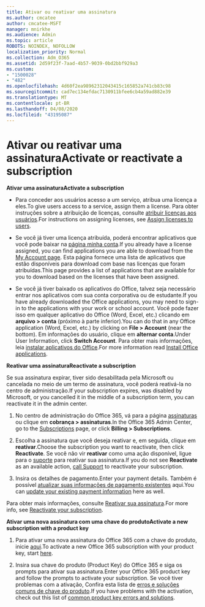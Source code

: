 ```yaml
---
title: Ativar ou reativar uma assinatura
ms.author: cmcatee
author: cmcatee-MSFT
manager: mnirkhe
ms.audience: Admin
ms.topic: article
ROBOTS: NOINDEX, NOFOLLOW
localization_priority: Normal
ms.collection: Adm_O365
ms.assetid: 2d59f23f-7aad-4b57-9039-0bd2bbf929a3
ms.custom:
- "1500028"
- "482"
ms.openlocfilehash: 4d60f2ea98962312043415c165852a741cb83c98
ms.sourcegitcommit: cad7ec134efdac7130911bfee6cb4a59ad882e39
ms.translationtype: MT
ms.contentlocale: pt-BR
ms.lasthandoff: 04/08/2020
ms.locfileid: "43195087"
---
```

# <a name="activate-or-reactivate-a-subscription"></a><span data-ttu-id="4baba-102">Ativar ou reativar uma assinatura</span><span class="sxs-lookup"><span data-stu-id="4baba-102">Activate or reactivate a subscription</span></span>

<span data-ttu-id="4baba-103">**Ativar uma assinatura**</span><span class="sxs-lookup"><span data-stu-id="4baba-103">**Activate a subscription**</span></span>

- <span data-ttu-id="4baba-104">Para conceder aos usuários acesso a um serviço, atribua uma licença a eles.</span><span class="sxs-lookup"><span data-stu-id="4baba-104">To give users access to a service, assign them a license.</span></span> <span data-ttu-id="4baba-105">Para obter instruções sobre a atribuição de licenças, consulte [atribuir licenças aos usuários](https://docs.microsoft.com/microsoft-365/admin/manage/assign-licenses-to-users?view=o365-worldwide).</span><span class="sxs-lookup"><span data-stu-id="4baba-105">For instructions on assigning licenses, see [Assign licenses to users](https://docs.microsoft.com/microsoft-365/admin/manage/assign-licenses-to-users?view=o365-worldwide).</span></span> 

- <span data-ttu-id="4baba-106">Se você já tiver uma licença atribuída, poderá encontrar aplicativos que você pode baixar na [página minha conta](https://portal.office.com/account/#installs).</span><span class="sxs-lookup"><span data-stu-id="4baba-106">If you already have a license assigned, you can find applications you are able to download from the [My Account page](https://portal.office.com/account/#installs).</span></span> <span data-ttu-id="4baba-107">Esta página fornece uma lista de aplicativos que estão disponíveis para download com base nas licenças que foram atribuídas.</span><span class="sxs-lookup"><span data-stu-id="4baba-107">This page provides a list of applications that are available for you to download based on the licenses that have been assigned.</span></span> 

- <span data-ttu-id="4baba-108">Se você já tiver baixado os aplicativos do Office, talvez seja necessário entrar nos aplicativos com sua conta corporativa ou de estudante.</span><span class="sxs-lookup"><span data-stu-id="4baba-108">If you have already downloaded the Office applications, you may need to sign-in to the applications with your work or school account.</span></span> <span data-ttu-id="4baba-109">Você pode fazer isso em qualquer aplicativo do Office (Word, Excel, etc.) clicando em **arquivo > conta** (próximo à parte inferior).</span><span class="sxs-lookup"><span data-stu-id="4baba-109">You can do that in any Office application (Word, Excel, etc.) by clicking on **File > Account** (near the bottom).</span></span> <span data-ttu-id="4baba-110">Em informações do usuário, clique em **alternar conta**.</span><span class="sxs-lookup"><span data-stu-id="4baba-110">Under User Information, click **Switch Account**.</span></span> <span data-ttu-id="4baba-111">Para obter mais informações, leia [instalar aplicativos do Office](https://docs.microsoft.com/microsoft-365/admin/setup/install-applications).</span><span class="sxs-lookup"><span data-stu-id="4baba-111">For more information read [Install Office applications](https://docs.microsoft.com/microsoft-365/admin/setup/install-applications).</span></span> 

<span data-ttu-id="4baba-112">**Reativar uma assinatura**</span><span class="sxs-lookup"><span data-stu-id="4baba-112">**Reactivate a subscription**</span></span>

<span data-ttu-id="4baba-113">Se sua assinatura expirar, tiver sido desabilitada pela Microsoft ou cancelada no meio de um termo de assinatura, você poderá reativá-la no centro de administração.</span><span class="sxs-lookup"><span data-stu-id="4baba-113">If your subscription expires, was disabled by Microsoft, or you cancelled it in the middle of a subscription term, you can reactivate it in the admin center.</span></span>
  
1. <span data-ttu-id="4baba-114">No centro de administração do Office 365, vá para a página [assinaturas](https://go.microsoft.com/fwlink/p/?linkid=842054) ou clique em **cobrança > assinaturas**.</span><span class="sxs-lookup"><span data-stu-id="4baba-114">In the Office 365 Admin Center, go to the [Subscriptions](https://go.microsoft.com/fwlink/p/?linkid=842054) page, or click **Billing > Subscriptions**.</span></span>

2. <span data-ttu-id="4baba-115">Escolha a assinatura que você deseja reativar e, em seguida, clique em **reativar**.</span><span class="sxs-lookup"><span data-stu-id="4baba-115">Choose the subscription you want to reactivate, then click **Reactivate**.</span></span> <span data-ttu-id="4baba-116">Se você não vir **reativar** como uma ação disponível, ligue para o [suporte](https://support.office.com/article/call-support-32a17ca7-6fa0-4870-8a8d-e25ba4ccfd4b) para reativar sua assinatura.</span><span class="sxs-lookup"><span data-stu-id="4baba-116">If you do not see **Reactivate** as an available action, [call Support](https://support.office.com/article/call-support-32a17ca7-6fa0-4870-8a8d-e25ba4ccfd4b) to reactivate your subscription.</span></span>

3. <span data-ttu-id="4baba-117">Insira os detalhes de pagamento.</span><span class="sxs-lookup"><span data-stu-id="4baba-117">Enter your payment details.</span></span> <span data-ttu-id="4baba-118">Também é possível [atualizar suas informações de pagamento existentes](https://docs.microsoft.com/microsoft-365/commerce/billing-and-payments/add-update-or-remove-credit-card-or-bank-account?view=o365-worldwide) aqui.</span><span class="sxs-lookup"><span data-stu-id="4baba-118">You can [update your existing payment information](https://docs.microsoft.com/microsoft-365/commerce/billing-and-payments/add-update-or-remove-credit-card-or-bank-account?view=o365-worldwide) here as well.</span></span>

<span data-ttu-id="4baba-119">Para obter mais informações, consulte [Reativar sua assinatura](https://docs.microsoft.com/office365/admin/subscriptions-and-billing/reactivate-your-subscription).</span><span class="sxs-lookup"><span data-stu-id="4baba-119">For more info, see [Reactivate your subscription](https://docs.microsoft.com/office365/admin/subscriptions-and-billing/reactivate-your-subscription).</span></span>

<span data-ttu-id="4baba-120">**Ativar uma nova assinatura com uma chave do produto**</span><span class="sxs-lookup"><span data-stu-id="4baba-120">**Activate a new subscription with a product key**</span></span>

1. <span data-ttu-id="4baba-121">Para ativar uma nova assinatura do Office 365 com a chave do produto, inicie [aqui](https://support.office.com/article/where-to-enter-your-office-product-key-0a82e5ae-739e-4b92-a6f4-2ec780c185db).</span><span class="sxs-lookup"><span data-stu-id="4baba-121">To activate a new Office 365 subscription with your product key, start [here](https://support.office.com/article/where-to-enter-your-office-product-key-0a82e5ae-739e-4b92-a6f4-2ec780c185db).</span></span> 

2. <span data-ttu-id="4baba-122">Insira sua chave do produto (Product Key) do Office 365 e siga os prompts para ativar sua assinatura.</span><span class="sxs-lookup"><span data-stu-id="4baba-122">Enter your Office 365 product key and follow the prompts to activate your subscription.</span></span> <span data-ttu-id="4baba-123">Se você tiver problemas com a ativação, Confira esta lista de [erros e soluções comuns de chave do produto](https://docs.microsoft.com/microsoft-365/commerce/product-key-errors-and-solutions).</span><span class="sxs-lookup"><span data-stu-id="4baba-123">If you have problems with the activation, check out this list of [common product key errors and solutions](https://docs.microsoft.com/microsoft-365/commerce/product-key-errors-and-solutions).</span></span>
